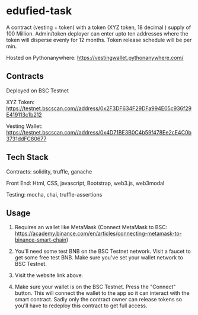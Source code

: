 # edufied-task
A contract (vesting + token) with a token (XYZ token, 18 decimal ) supply of 100 Million. Admin/token deployer can enter upto ten addresses where the token will disperse evenly for 12 months. Token release schedule will be per min.

Hosted on Pythonanywhere: https://vestingwallet.pythonanywhere.com/

## Contracts
Deployed on BSC Testnet

XYZ Token: https://testnet.bscscan.com//address/0x2F3DF634F29DFa994E05c936f29E419113c1b212

Vesting Wallet: https://testnet.bscscan.com//address/0x4D71BE3B0C4b59f478Ee2cE4C0b3731ddFC80677

## Tech Stack
Contracts: solidity, truffle, ganache

Front End: Html, CSS, javascript, Bootstrap, web3.js, web3modal

Testing: mocha, chai, truffle-assertions

## Usage
1. Requires an wallet like MetaMask (Connect MetaMask to BSC: https://academy.binance.com/en/articles/connecting-metamask-to-binance-smart-chain)

2. You'll need some test BNB on the BSC Testnet network. Visit a faucet to get some free test BNB. Make sure you've set your wallet network to BSC Testnet.

3. Visit the website link above.

4. Make sure your wallet is on the BSC Testnet. Press the "Connect" button. This will connect the wallet to the app so it can interact with the smart contract. Sadly only the contract owner can release tokens so you'll have to redeploy this contract to get full access.
